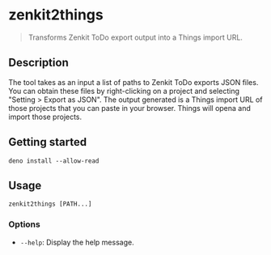 # zenkit2things
> Transforms Zenkit ToDo export output into a Things import URL.

## Description
The tool takes as an input a list of paths to Zenkit ToDo exports JSON files.
You can obtain these files by right-clicking on a project and selecting "Setting > Export as JSON".
The output generated is a Things import URL of those projects that you can paste in your browser.
Things will opena and import those projects.

## Getting started
```
deno install --allow-read 
```

## Usage
```
zenkit2things [PATH...]
```

### Options
- `--help`:  Display the help message.
